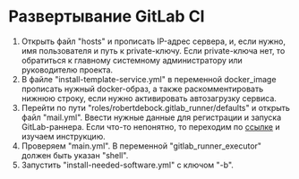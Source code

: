 # Развертывание GitLab CI
1. Открыть файл "hosts" и прописать IP-адрес сервера, и, если нужно, имя пользователя и путь к private-ключу. Если private-ключа нет, то обратиться к главному системному администратору или руководителю проекта.
2. В файле "install-template-service.yml" в переменной docker_image прописать нужный docker-образ, а также раскомментировать нижнюю строку, если нужно активировать автозагрузку сервиса.
3. Перейти по пути "roles/robertdebock.gitlab_runner/defaults" и открыть файл "mail.yml". Ввести нужные данные для регистрации и запуска GitLab-раннера. Если что-то непонятно, то переходим по [ссылке](https://github.com/robertdebock/ansible-role-gitlab_runner/) и изучаем инструкцию.
4. Проверяем "main.yml". В переменной "gitlab_runner_executor" должен быть указан "shell".
5. Запустить "install-needed-software.yml" с ключом "-b".